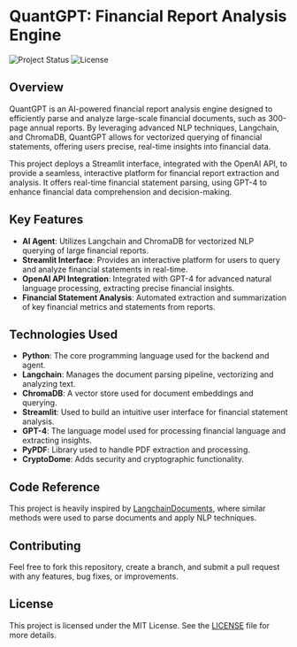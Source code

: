 # QuantGPT: Financial Report Analysis Engine

![Project Status](https://img.shields.io/badge/status-active-brightgreen.svg)
![License](https://img.shields.io/badge/license-MIT-blue.svg)

## Overview

QuantGPT is an AI-powered financial report analysis engine designed to efficiently parse and analyze large-scale financial documents, such as 300-page annual reports. By leveraging advanced NLP techniques, Langchain, and ChromaDB, QuantGPT allows for vectorized querying of financial statements, offering users precise, real-time insights into financial data.

This project deploys a Streamlit interface, integrated with the OpenAI API, to provide a seamless, interactive platform for financial report extraction and analysis. It offers real-time financial statement parsing, using GPT-4 to enhance financial data comprehension and decision-making.

## Key Features

- **AI Agent**: Utilizes Langchain and ChromaDB for vectorized NLP querying of large financial reports.
- **Streamlit Interface**: Provides an interactive platform for users to query and analyze financial statements in real-time.
- **OpenAI API Integration**: Integrated with GPT-4 for advanced natural language processing, extracting precise financial insights.
- **Financial Statement Analysis**: Automated extraction and summarization of key financial metrics and statements from reports.

## Technologies Used

- **Python**: The core programming language used for the backend and agent.
- **Langchain**: Manages the document parsing pipeline, vectorizing and analyzing text.
- **ChromaDB**: A vector store used for document embeddings and querying.
- **Streamlit**: Used to build an intuitive user interface for financial statement analysis.
- **GPT-4**: The language model used for processing financial language and extracting insights.
- **PyPDF**: Library used to handle PDF extraction and processing.
- **CryptoDome**: Adds security and cryptographic functionality.

## Code Reference

This project is heavily inspired by [LangchainDocuments](https://github.com/nicknochnack/LangchainDocuments), where similar methods were used to parse documents and apply NLP techniques. 

## Contributing

Feel free to fork this repository, create a branch, and submit a pull request with any features, bug fixes, or improvements.

## License

This project is licensed under the MIT License. See the [LICENSE](LICENSE) file for more details.
